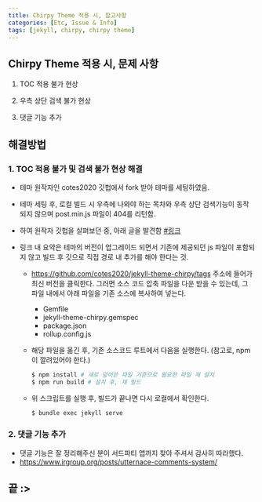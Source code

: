 ```yaml
---
title: Chirpy Theme 적용 시, 참고사항
categories: [Etc, Issue & Info]
tags: [jekyll, chirpy, chirpy theme]
---
```



## Chirpy Theme 적용 시, 문제 사항

1. TOC 적용 불가 현상

2. 우측 상단 검색 불가 현상

3. 댓글 기능 추가

## 해결방법

### 1. TOC 적용 불가 및 검색 불가 현상 해결

- 테마 원작자인 cotes2020 깃헙에서 fork 받아 테마를 세팅하였음.
- 테마 세팅 후, 로컬 빌드 시 우측에 나와야 하는 목차와 우측 상단 검색기능이 동작 되지 않으며
post.min.js 파일이 404를 리턴함.

- 하여 원작자 깃헙을 살펴보던 중, 아래 글을 발견함
[#링크](https://github.com/cotes2020/jekyll-theme-chirpy/wiki/Upgrade-Guide)

- 링크 내 요약은 테마의 버전이 업그레이드 되면서 기존에 제공되던 js 파일이 포함되지 않고 빌드 후 깃으로 직접 경로 내 추가를 해야 한다는 것.

    - https://github.com/cotes2020/jekyll-theme-chirpy/tags 주소에 들어가
    최신 버전을 클릭한다. 그러면 소스 코드 압축 파일을 다운 받을 수 있는데, 그 파일 내에서 
    아래 파일을 기존 소스에 복사하여 넣는다.
        - Gemfile
        - jekyll-theme-chirpy.gemspec
        - package.json
        - rollup.config.js

    - 해당 파일을 옮긴 후, 기존 소스코드 루트에서 다음을 실행한다. (참고로, npm이 깔려있어야 한다.)
        
        ```bash
        $ npm install # 새로 덮어쓴 파일 기준으로 필요한 파일 재 설치
        $ npm run build # 설치 후, 재 빌드
        ```

    - 위 스크립트를 실행 후, 빌드가 끝나면 다시 로컬에서 확인한다.

        ```bash
        $ bundle exec jekyll serve 
        ```

### 2. 댓글 기능 추가

- 댓글 기능은 잘 정리해주신 분이 서드파티 앱까지 찾아 주셔서 감사히 따라했다.
- https://www.irgroup.org/posts/utternace-comments-system/


## 끝 :>